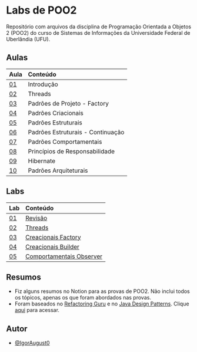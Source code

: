 # Labs de POO2

Repositório com arquivos da disciplina de Programação Orientada a Objetos 2 (POO2) do curso de Sistemas de Informações da Universidade Federal de Uberlândia (UFU).

## Aulas

| Aula   | Conteúdo |
| :---------- | :--------- |
| [01](Material/Aulas/POO2_01_Intro.pdf) | Introdução |
| [02](Material/Aulas/POO2_02_Threads.pdf) | Threads |
| [03](Material/Aulas/POO2_03_patterns_factory.pdf) | Padrões de Projeto - Factory |
| [04](Material/Aulas/POO2_04_creational.pdf) | Padrões Criacionais |
| [05](Material/Aulas/POO2_05_structural.pdf) | Padrões Estruturais |
| [06](Material/Aulas/POO2_06_structural_continuacao.pdf) | Padrões Estruturais - Continuação |
| [07](Material/Aulas/POO2_07_comportamental.pdf) | Padrões Comportamentais |
| [08](Material/Aulas/POO2_08_responsabilidades.pdf) | Princípios de Responsabilidade |
| [09](Material/Aulas/POO2_09_hibernate.pdf) | Hibernate |
| [10](Material/Aulas/POO2_10_padroes_arquiteturais.pdf) | Padrões Arquiteturais |

## Labs

| Lab   | Conteúdo |
| :---------- | :--------- |
| [01](https://github.com/IgorAugust0/OOP2/tree/main/lab1) | [Revisão](Material/Labs/POO2%20-%20Lab%200%20-%20Revis%C3%A3o.pdf) |  
| [02](https://github.com/IgorAugust0/OOP2/tree/main/lab2) | [Threads](Material/Labs/POO2%20-%20Lab%201%20-%20Threads.pdf) |
| [03](https://github.com/IgorAugust0/OOP2/tree/main/lab3) | [Creacionais Factory](Material/Labs/POO2%20-%20Lab%203%20-%20Criacionais%20Factory.pdf) |
| [04](https://github.com/IgorAugust0/OOP2/tree/main/lab4) | [Creacionais Builder](Material/Labs/POO2%20-%20Lab%204%20-%20Criacionais%20Builder.pdf) |
| [05](https://github.com/IgorAugust0/OOP2/tree/main/lab5) | [Comportamentais Observer](Material/Labs/POO2%20-%20Lab%205%20-%20Comportamentais.pdf) |

## Resumos

- Fiz alguns resumos no Notion para as provas de POO2. Não inclui todos os tópicos, apenas os que foram abordados nas provas.
- Foram baseados no [Refactoring Guru](https://refactoring.guru/design-patterns) e no [Java Design Patterns](https://java-design-patterns.com/). Clique [aqui](https://igor-augusto.notion.site/POO2-5d9599de25eb40b4aea21a058b53f84c?pvs=4) para acessar.

## Autor

- [@IgorAugust0](https://github.com/IgorAugust0)
